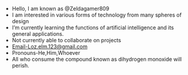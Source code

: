 -  Hello, I am known as @Zeldagamer809
- I am interested in various forms of technology from many spheres of design
- I’m currently learning the functions of artificial intelligence and its general applications. 
- Not currently able to collaborate on projects
- Email-Loz.elm.123@gmail.com
- Pronouns-He,Him,Whoever
- All who consume the compound known as dihydrogen monoxide will perish.
